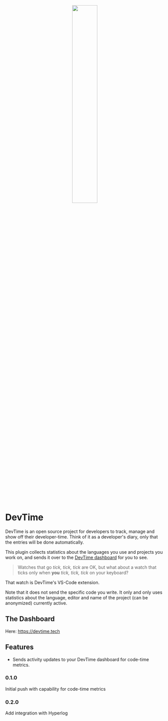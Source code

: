 
<center>
    <img src="https://res.cloudinary.com/devtime/image/upload/v1616981584/default-monochrome-black_omwroo.png" width=40% />
</center>

# DevTime

DevTime is an open source project for developers to track, manage and show off their developer-time. Think
of it as a developer's diary, only that the entries will be done automatically.

This plugin collects statistics about the languages you use and projects you work on, and sends it over to
the [DevTime dashboard](https://devtime.tech) for you to see.

> Watches that go *tick, tick, tick* are OK, but what about a watch that ticks only when **you** *tick, tick, tick*
on your keyboard? <br />

That watch is DevTime's VS-Code extension.

Note that it does not send the specific code you write. It only and only uses statistics about the language,
editor and name of the project (can be anonymized) currently active.

## The Dashboard

Here: https://devtime.tech

## Features

* Sends activity updates to your DevTime dashboard for code-time metrics.
### 0.1.0

Initial push with capability for code-time metrics

### 0.2.0

Add integration with Hyperlog
